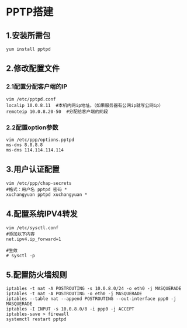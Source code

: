 # PPTP搭建

## 1.安装所需包


    yum install pptpd

## 2.修改配置文件

### 2.1配置分配客户端的IP

    vim /etc/pptpd.conf
    localip 10.0.8.11  #本机内网ip地址。（如果服务器有公网ip就写公网ip）
    remoteip 10.0.8.20-50  #分配给客户端的网段

### 2.2配置option参数

    vim /etc/ppp/options.pptpd
    ms-dns 8.8.8.8
    ms-dns 114.114.114.114

## 3.用户认证配置

    vim /etc/ppp/chap-secrets
    #格式：用户名 pptpd 密码 *
    xuchangyuan pptpd xuchangyuan *

## 4.配置系统IPV4转发

    vim /etc/sysctl.conf
    #添加以下内容
    net.ipv4.ip_forward=1

    #生效
    # sysctl -p

## 5.配置防火墙规则

    iptables -t nat -A POSTROUTING -s 10.0.8.0/24 -o eth0 -j MASQUERADE
    iptables -t nat -A POSTROUTING -o eth0 -j MASQUERADE
    iptables --table nat --append POSTROUTING --out-interface ppp0 -j MASQUERADE
    iptables -I INPUT -s 10.0.8.0/8 -i ppp0 -j ACCEPT
    iptables-save > firewall
    systemctl restart pptpd

